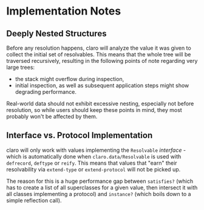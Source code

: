 # Implementation Notes

## Deeply Nested Structures

Before any resolution happens, claro will analyze the value it was given to
collect the initial set of resolvables. This means that the whole tree will be
traversed recursively, resulting in the following points of note regarding very
large trees:

- the stack might overflow during inspection,
- initial inspection, as well as subsequent application steps might show
  degrading performance.

Real-world data should not exhibit excessive nesting, especially not before
resolution, so while users should keep these points in mind, they most probably
won't be affected by them.

## Interface vs. Protocol Implementation

claro will only work with values implementing the `Resolvable` *interface* -
which is automatically done when `claro.data/Resolvable` is used with
`defrecord`, `deftype` or `reify`.  This means that values that "earn" their
resolvability via `extend-type` or `extend-protocol` will not be picked up.

The reason for this is a huge performance gap between `satisfies?` (which has to
create a list of all superclasses for a given value, then intersect it with all
classes implementing a protocol) and `instance?` (which boils down to a simple
reflection call).
